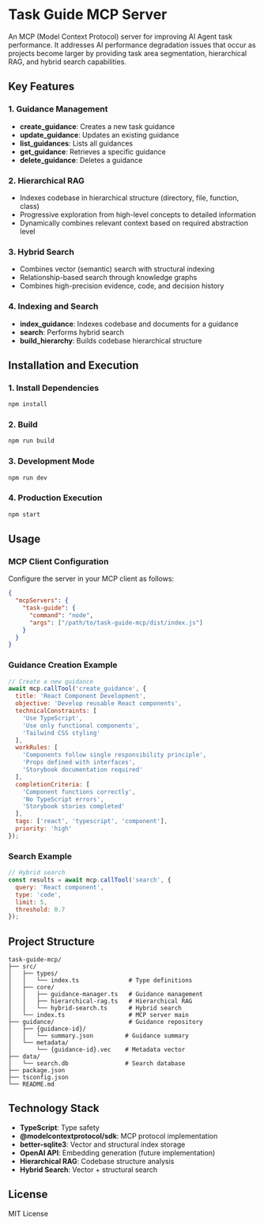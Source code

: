 # Task Guide MCP Server

An MCP (Model Context Protocol) server for improving AI Agent task performance. It addresses AI performance degradation issues that occur as projects become larger by providing task area segmentation, hierarchical RAG, and hybrid search capabilities.

## Key Features

### 1. Guidance Management
- **create_guidance**: Creates a new task guidance
- **update_guidance**: Updates an existing guidance
- **list_guidances**: Lists all guidances
- **get_guidance**: Retrieves a specific guidance
- **delete_guidance**: Deletes a guidance

### 2. Hierarchical RAG
- Indexes codebase in hierarchical structure (directory, file, function, class)
- Progressive exploration from high-level concepts to detailed information
- Dynamically combines relevant context based on required abstraction level

### 3. Hybrid Search
- Combines vector (semantic) search with structural indexing
- Relationship-based search through knowledge graphs
- Combines high-precision evidence, code, and decision history

### 4. Indexing and Search
- **index_guidance**: Indexes codebase and documents for a guidance
- **search**: Performs hybrid search
- **build_hierarchy**: Builds codebase hierarchical structure

## Installation and Execution

### 1. Install Dependencies
```bash
npm install
```

### 2. Build
```bash
npm run build
```

### 3. Development Mode
```bash
npm run dev
```

### 4. Production Execution
```bash
npm start
```

## Usage

### MCP Client Configuration
Configure the server in your MCP client as follows:

```json
{
  "mcpServers": {
    "task-guide": {
      "command": "node",
      "args": ["/path/to/task-guide-mcp/dist/index.js"]
    }
  }
}
```

### Guidance Creation Example
```javascript
// Create a new guidance
await mcp.callTool('create_guidance', {
  title: 'React Component Development',
  objective: 'Develop reusable React components',
  technicalConstraints: [
    'Use TypeScript',
    'Use only functional components',
    'Tailwind CSS styling'
  ],
  workRules: [
    'Components follow single responsibility principle',
    'Props defined with interfaces',
    'Storybook documentation required'
  ],
  completionCriteria: [
    'Component functions correctly',
    'No TypeScript errors',
    'Storybook stories completed'
  ],
  tags: ['react', 'typescript', 'component'],
  priority: 'high'
});
```

### Search Example
```javascript
// Hybrid search
const results = await mcp.callTool('search', {
  query: 'React component',
  type: 'code',
  limit: 5,
  threshold: 0.7
});
```

## Project Structure

```
task-guide-mcp/
├── src/
│   ├── types/
│   │   └── index.ts              # Type definitions
│   ├── core/
│   │   ├── guidance-manager.ts   # Guidance management
│   │   ├── hierarchical-rag.ts   # Hierarchical RAG
│   │   └── hybrid-search.ts      # Hybrid search
│   └── index.ts                  # MCP server main
├── guidance/                     # Guidance repository
│   ├── {guidance-id}/
│   │   └── summary.json         # Guidance summary
│   └── metadata/
│       └── {guidance-id}.vec    # Metadata vector
├── data/
│   └── search.db                # Search database
├── package.json
├── tsconfig.json
└── README.md
```

## Technology Stack

- **TypeScript**: Type safety
- **@modelcontextprotocol/sdk**: MCP protocol implementation
- **better-sqlite3**: Vector and structural index storage
- **OpenAI API**: Embedding generation (future implementation)
- **Hierarchical RAG**: Codebase structure analysis
- **Hybrid Search**: Vector + structural search

## License

MIT License
